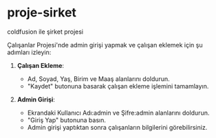 # proje-sirket
coldfusion ile şirket projesi 

Çalışanlar Projesi'nde admin girişi yapmak ve çalışan eklemek için şu adımları izleyin:

1. **Çalışan Ekleme**: 
   - Ad, Soyad, Yaş, Birim ve Maaş alanlarını doldurun.
   - "Kaydet" butonuna basarak çalışan ekleme işlemini tamamlayın.

2. **Admin Girişi**: 
   - Ekrandaki Kullanıcı Adı:admin ve Şifre:admin alanlarını doldurun.
   - "Giriş Yap" butonuna basın.
   - Admin girişi yaptıktan sonra çalışanların bilgilerini görebilirsiniz.

